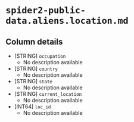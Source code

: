 # `spider2-public-data.aliens.location.md`

## Column details

* [STRING]    `occupation`
  - No description available
* [STRING]    `country`
  - No description available
* [STRING]    `state`
  - No description available
* [STRING]    `current_location`
  - No description available
* [INT64]    `loc_id`
  - No description available


